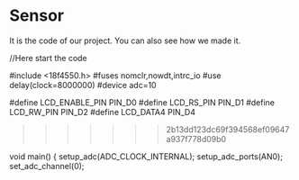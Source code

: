   # Sensor
It is the code of our project. You can also see how we made it.

//Here start the code

#include <18f4550.h>
#fuses nomclr,nowdt,intrc_io
#use delay(clock=8000000)
#device adc=10 


#define LCD_ENABLE_PIN PIN_D0
#define LCD_RS_PIN PIN_D1
#define LCD_RW_PIN PIN_D2
#define LCD_DATA4 PIN_D4
>>>>>>> 2b13dd123dc69f394568ef09647a937f778d09b0

void main()
{
   setup_adc(ADC_CLOCK_INTERNAL);
   setup_adc_ports(AN0);
   set_adc_channel(0);

